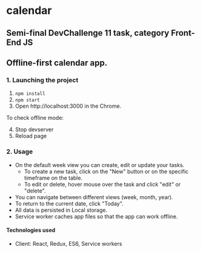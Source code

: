 # calendar
## Semi-final DevChallenge 11 task, category Front-End JS
## Offline-first calendar app.

### 1. Launching the project 

1. `npm install`
2. `npm start`
3. Open http://localhost:3000 in the Chrome.

To check offline mode: 

4. Stop devserver
5. Reload page

### 2. Usage

- On the default week view you can create, edit or update your tasks.
    - To create a new task, click on the "New" button or on the specific timeframe on the table.
    - To edit or delete, hover mouse over the task and click "edit" or "delete".
- You can navigate between different views (week, month, year).
- To return to the current date, click "Today".
- All data is persisted in Local storage.
- Service worker caches app files so that the app can work offline.


#### Technologies used
- Client: React, Redux, ES6, Service workers
